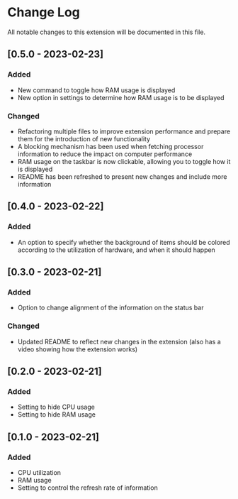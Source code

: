 # Change Log

All notable changes to this extension will be documented in this file.

## [0.5.0 - 2023-02-23]

### Added

* New command to toggle how RAM usage is displayed
* New option in settings to determine how RAM usage is to be displayed

### Changed

* Refactoring multiple files to improve extension performance and prepare them for the introduction of new functionality
* A blocking mechanism has been used when fetching processor information to reduce the impact on computer performance
* RAM usage on the taskbar is now clickable, allowing you to toggle how it is displayed
* README has been refreshed to present new changes and include more information

## [0.4.0 - 2023-02-22]

### Added

* An option to specify whether the background of items should be colored according to the utilization of hardware, and when it should happen

## [0.3.0 - 2023-02-21]

### Added

* Option to change alignment of the information on the status bar

### Changed

* Updated README to reflect new changes in the extension (also has a video showing how the extension works)

## [0.2.0 - 2023-02-21]

### Added

* Setting to hide CPU usage
* Setting to hide RAM usage

## [0.1.0 - 2023-02-21]

### Added

* CPU utilization
* RAM usage
* Setting to control the refresh rate of information

